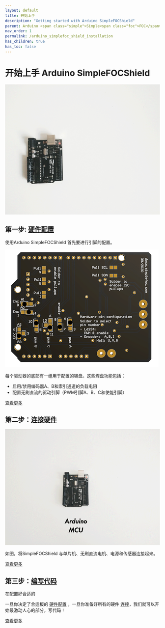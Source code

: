 ```yaml
---
layout: default
title: 开始上手
description: "Getting started with Arduino SimpleFOCShield"
parent: Arduino <span class="simple">Simple<span class="foc">FOC</span>Shield</span>
nav_order: 1
permalink: /arduino_simplefoc_shield_installation
has_children: true
has_toc: false
---
```

# 开始上手 Arduino <span class="simple">Simple<span class="foc">FOC</span>Shield</span>  

<img src="extras/Images/simple_foc_shield_v13_small.gif" class="width50">

## 第一步: [硬件配置](pads_soldering) 
 使用Arduino <span class="simple">Simple<span class="foc">FOC</span>Shield</span> 首先要进行引脚的配置。

<img src="extras/Images/shield_bot_v131_pinout.gif" class="width40">

每个驱动器的底部有一组用于配置的锡盘。这些焊盘功能包括：
- 启用/禁用编码器A、B和索引通道的负载电阻
- 配置无刷直流的驱动引脚（PWM引脚A、B、C和使能引脚）

[查看更多](pads_soldering)



## 第二步：[连接硬件](foc_shield_connect_hardware)

<img src="extras/Images/connection.gif" class="width50">

如图，将<span class="simple">Simple<span class="foc">FOC</span>Shield</span> 与单片机、无刷直流电机、电源和传感器连接起来。

[查看更多](foc_shield_connect_hardware)

## 第三步：[编写代码](foc_shield_code)

在配置好合适的

一旦你决定了合适板的 [硬件配置](pads_soldering) ，一旦你准备好所有的硬件 [连接](foc_shield_connect_hardware)，我们就可以开始最激动人心的部分，写代码！

[查看更多](foc_shield_code)